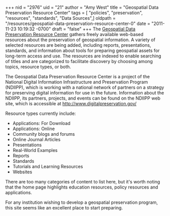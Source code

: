 +++
nid = "2976"
uid = "21"
author = "Amy West"
title = "Geospatial Data Preservation Resource Center"
tags = [ "policies", "preservation", "resources", "standards", "Data Sources",]
oldpath = "/resources/geospatial-data-preservation-resource-center-0"
date = "2011-11-23 10:19:32 -0700"
draft = "false"
+++
The [Geospatial Data Preservation Resource
Center](http://geopreservation.org/) gathers freely available web-based
resources about the preservation of geospatial information. A variety of
selected resources are being added, including reports, presentations,
standards, and information about tools for preparing geospatial assets
for long-term access and use. The resources are indexed to enable
searching of titles and are categorized to facilitate discovery by
choosing among topics, resource types, or both.

The Geospatial Data Preservation Resource Center is a project of the
National Digital Information Infrastructure and Preservation Program
(NDIIPP), which is working with a national network of partners on a
strategy for preserving digital information for use in the future.
Information about the NDIIPP, its partners, projects, and events can be
found on the NDIIPP web site, which is accessible
at <http://www.digitalpreservation.gov/>

Resource types currently include:

-   Applications: For Download
-   Applications: Online
-   Community blogs and forums
-   Online Journal Articles
-   Presentations
-   Real-World Examples
-   Reports
-   Standards
-   Tutorials and Learning Resources
-   Websites

There are too many categories of content to list here, but it\'s worth
noting that the home page highlights education resources, policy
resources and applications. 

For any institution wishing to develop a geospatial preservation
program, this site seems like an excellent place to start preparing.
